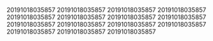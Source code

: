 20191018035857
20191018035857
20191018035857
20191018035857
20191018035857
20191018035857
20191018035857
20191018035857
20191018035857
20191018035857
20191018035857
20191018035857
20191018035857
20191018035857
20191018035857
